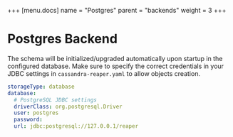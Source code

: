 +++
[menu.docs]
name = "Postgres"
parent = "backends"
weight = 3
+++

# Postgres Backend

The schema will be initialized/upgraded automatically upon startup in the configured database.
Make sure to specify the correct credentials in your JDBC settings in `cassandra-reaper.yaml` to allow objects creation.


```yaml
storageType: database
database:
  # PostgreSQL JDBC settings
  driverClass: org.postgresql.Driver
  user: postgres
  password: 
  url: jdbc:postgresql://127.0.0.1/reaper
```
